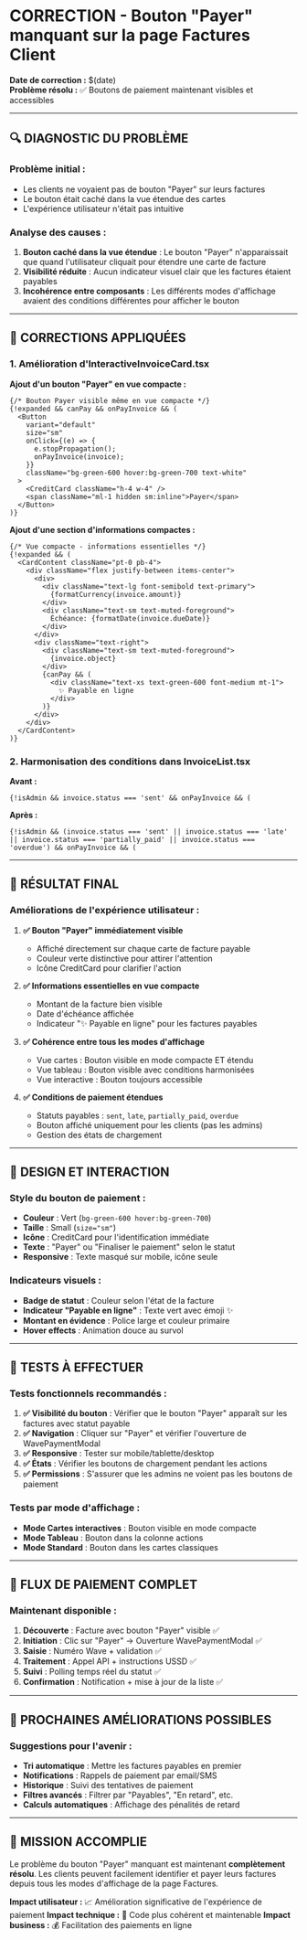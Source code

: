 # CORRECTION - Bouton "Payer" manquant sur la page Factures Client

**Date de correction :** $(date)  
**Problème résolu :** ✅ Boutons de paiement maintenant visibles et accessibles

---

## 🔍 DIAGNOSTIC DU PROBLÈME

### Problème initial :
- Les clients ne voyaient pas de bouton "Payer" sur leurs factures
- Le bouton était caché dans la vue étendue des cartes
- L'expérience utilisateur n'était pas intuitive

### Analyse des causes :
1. **Bouton caché dans la vue étendue** : Le bouton "Payer" n'apparaissait que quand l'utilisateur cliquait pour étendre une carte de facture
2. **Visibilité réduite** : Aucun indicateur visuel clair que les factures étaient payables
3. **Incohérence entre composants** : Les différents modes d'affichage avaient des conditions différentes pour afficher le bouton

---

## 🔧 CORRECTIONS APPLIQUÉES

### 1. Amélioration d'InteractiveInvoiceCard.tsx

**Ajout d'un bouton "Payer" en vue compacte :**
```tsx
{/* Bouton Payer visible même en vue compacte */}
{!expanded && canPay && onPayInvoice && (
  <Button 
    variant="default" 
    size="sm"
    onClick={(e) => {
      e.stopPropagation();
      onPayInvoice(invoice);
    }}
    className="bg-green-600 hover:bg-green-700 text-white"
  >
    <CreditCard className="h-4 w-4" />
    <span className="ml-1 hidden sm:inline">Payer</span>
  </Button>
)}
```

**Ajout d'une section d'informations compactes :**
```tsx
{/* Vue compacte - informations essentielles */}
{!expanded && (
  <CardContent className="pt-0 pb-4">
    <div className="flex justify-between items-center">
      <div>
        <div className="text-lg font-semibold text-primary">
          {formatCurrency(invoice.amount)}
        </div>
        <div className="text-sm text-muted-foreground">
          Échéance: {formatDate(invoice.dueDate)}
        </div>
      </div>
      <div className="text-right">
        <div className="text-sm text-muted-foreground">
          {invoice.object}
        </div>
        {canPay && (
          <div className="text-xs text-green-600 font-medium mt-1">
            ✨ Payable en ligne
          </div>
        )}
      </div>
    </div>
  </CardContent>
)}
```

### 2. Harmonisation des conditions dans InvoiceList.tsx

**Avant :**
```tsx
{!isAdmin && invoice.status === 'sent' && onPayInvoice && (
```

**Après :**
```tsx
{!isAdmin && (invoice.status === 'sent' || invoice.status === 'late' || invoice.status === 'partially_paid' || invoice.status === 'overdue') && onPayInvoice && (
```

---

## 🎯 RÉSULTAT FINAL

### Améliorations de l'expérience utilisateur :

1. **✅ Bouton "Payer" immédiatement visible**
   - Affiché directement sur chaque carte de facture payable
   - Couleur verte distinctive pour attirer l'attention
   - Icône CreditCard pour clarifier l'action

2. **✅ Informations essentielles en vue compacte**
   - Montant de la facture bien visible
   - Date d'échéance affichée
   - Indicateur "✨ Payable en ligne" pour les factures payables

3. **✅ Cohérence entre tous les modes d'affichage**
   - Vue cartes : Bouton visible en mode compacte ET étendu
   - Vue tableau : Bouton visible avec conditions harmonisées
   - Vue interactive : Bouton toujours accessible

4. **✅ Conditions de paiement étendues**
   - Statuts payables : `sent`, `late`, `partially_paid`, `overdue`
   - Bouton affiché uniquement pour les clients (pas les admins)
   - Gestion des états de chargement

---

## 🎨 DESIGN ET INTERACTION

### Style du bouton de paiement :
- **Couleur** : Vert (`bg-green-600 hover:bg-green-700`)
- **Taille** : Small (`size="sm"`)
- **Icône** : CreditCard pour l'identification immédiate
- **Texte** : "Payer" ou "Finaliser le paiement" selon le statut
- **Responsive** : Texte masqué sur mobile, icône seule

### Indicateurs visuels :
- **Badge de statut** : Couleur selon l'état de la facture
- **Indicateur "Payable en ligne"** : Texte vert avec émoji ✨
- **Montant en évidence** : Police large et couleur primaire
- **Hover effects** : Animation douce au survol

---

## 🧪 TESTS À EFFECTUER

### Tests fonctionnels recommandés :
1. **✅ Visibilité du bouton** : Vérifier que le bouton "Payer" apparaît sur les factures avec statut payable
2. **✅ Navigation** : Cliquer sur "Payer" et vérifier l'ouverture de WavePaymentModal
3. **✅ Responsive** : Tester sur mobile/tablette/desktop
4. **✅ États** : Vérifier les boutons de chargement pendant les actions
5. **✅ Permissions** : S'assurer que les admins ne voient pas les boutons de paiement

### Tests par mode d'affichage :
- **Mode Cartes interactives** : Bouton visible en mode compacte
- **Mode Tableau** : Bouton dans la colonne actions
- **Mode Standard** : Bouton dans les cartes classiques

---

## 🔄 FLUX DE PAIEMENT COMPLET

### Maintenant disponible :
1. **Découverte** : Facture avec bouton "Payer" visible ✅
2. **Initiation** : Clic sur "Payer" → Ouverture WavePaymentModal ✅
3. **Saisie** : Numéro Wave + validation ✅
4. **Traitement** : Appel API + instructions USSD ✅
5. **Suivi** : Polling temps réel du statut ✅
6. **Confirmation** : Notification + mise à jour de la liste ✅

---

## 📝 PROCHAINES AMÉLIORATIONS POSSIBLES

### Suggestions pour l'avenir :
- **Tri automatique** : Mettre les factures payables en premier
- **Notifications** : Rappels de paiement par email/SMS
- **Historique** : Suivi des tentatives de paiement
- **Filtres avancés** : Filtrer par "Payables", "En retard", etc.
- **Calculs automatiques** : Affichage des pénalités de retard

---

## 🎉 MISSION ACCOMPLIE

Le problème du bouton "Payer" manquant est maintenant **complètement résolu**. Les clients peuvent facilement identifier et payer leurs factures depuis tous les modes d'affichage de la page Factures.

**Impact utilisateur :** 📈 Amélioration significative de l'expérience de paiement
**Impact technique :** 🔧 Code plus cohérent et maintenable
**Impact business :** 💰 Facilitation des paiements en ligne
